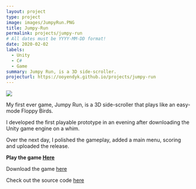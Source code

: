 ```yaml
---
layout: project
type: project
image: images/JumpyRun.PNG
title: Jumpy-Run
permalink: projects/jumpy-run
# All dates must be YYYY-MM-DD format!
date: 2020-02-02
labels:
  - Unity
  - C#
  - Game
summary: Jumpy Run, is a 3D side-scroller.
projecturl: https://ooyendyk.github.io/projects/jumpy-run
---
```



<img class="ui large center floated rounded image" src="../images/JumpyRun.gif">


My first ever game, Jumpy Run, is a 3D side-scroller that plays like an easy-mode Floppy Birds.

I developed the first playable prototype in an evening after downloading the Unity game engine on a whim.

Over the next day, I polished the gameplay, added a main menu, scoring and uploaded the release.

**Play the game [Here](https://ooyendyk.github.io/jumpy-run/)**

Download the game [here](https://github.com/ooyendyk/jumpy-run/releases)

Check out the source code [here](https://github.com/ooyendyk/jumpy-run)
